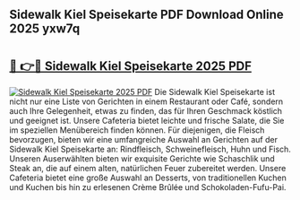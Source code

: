 ## Sidewalk Kiel Speisekarte PDF Download Online 2025 yxw7q

# <h2><a href="http://gcd9q1.nevu.top/?p=Sidewalk+Kiel+Speisekarte">🔗 👉🔴 Sidewalk Kiel Speisekarte 2025 PDF</a></h2>

[![Sidewalk Kiel Speisekarte 2025 PDF](https://i.imgur.com/dBaPXMq.png)](http://gcd9q1.nevu.top/?p=Sidewalk+Kiel+Speisekarte)
Die Sidewalk Kiel Speisekarte ist nicht nur eine Liste von Gerichten in einem Restaurant oder Café, sondern auch Ihre Gelegenheit, etwas zu finden, das für Ihren Geschmack köstlich und geeignet ist. Unsere Cafeteria bietet leichte und frische Salate, die Sie im speziellen Menübereich finden können. Für diejenigen, die Fleisch bevorzugen, bieten wir eine umfangreiche Auswahl an Gerichten auf der Sidewalk Kiel Speisekarte an: Rindfleisch, Schweinefleisch, Huhn und Fisch. Unseren Auserwählten bieten wir exquisite Gerichte wie Schaschlik und Steak an, die auf einem alten, natürlichen Feuer zubereitet werden. Unsere Cafeteria bietet eine große Auswahl an Desserts, von traditionellen Kuchen und Kuchen bis hin zu erlesenen Crème Brûlée und Schokoladen-Fufu-Pai.
